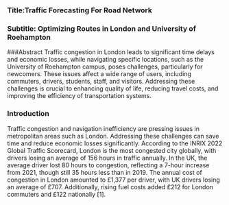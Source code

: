### Title:Traffic Forecasting For Road Network 
### Subtitle: Optimizing Routes in London and University of Roehampton

###Abstract
Traffic congestion in London leads to significant time delays and economic losses, while navigating specific locations, such as the University of Roehampton campus, poses challenges, particularly for newcomers. These issues affect a wide range of users, including commuters, drivers, students, staff, and visitors. Addressing these challenges is crucial to enhancing quality of life, reducing travel costs, and improving the efficiency of transportation systems.

### Introduction
Traffic congestion and navigation inefficiency are pressing issues in metropolitan areas such as London. Addressing these challenges can save time and reduce economic losses significantly. According to the INRIX 2022 Global Traffic Scorecard, London is the most congested city globally, with drivers losing an average of 156 hours in traffic annually. In the UK, the average driver lost 80 hours to congestion, reflecting a 7-hour increase from 2021, though still 35 hours less than in 2019. The annual cost of congestion in London amounted to £1,377 per driver, with UK drivers losing an average of £707. Additionally, rising fuel costs added £212 for London commuters and £122 nationally [1].
